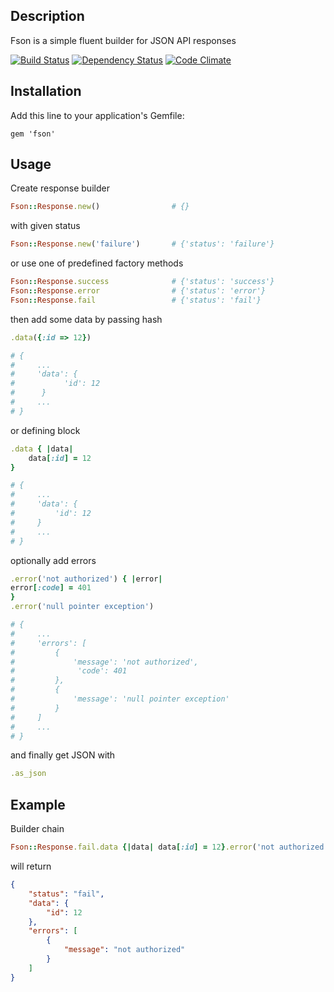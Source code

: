 ## Description

Fson is a simple fluent builder for JSON API responses

[![Build Status](https://travis-ci.org/mkluczny/fson.svg?branch=develop)](https://travis-ci.org/mkluczny/fson)
[![Dependency Status](https://gemnasium.com/mkluczny/fson.svg)](https://gemnasium.com/mkluczny/fson)
[![Code Climate](https://codeclimate.com/github/mkluczny/fson/badges/gpa.svg)](https://codeclimate.com/github/mkluczny/fson)

## Installation

Add this line to your application's Gemfile:

    gem 'fson'
    
## Usage

Create response builder

```ruby
Fson::Response.new()                # {}
```
    
with given status

```ruby
Fson::Response.new('failure')       # {'status': 'failure'}
```
    
or use one of predefined factory methods

```ruby
Fson::Response.success              # {'status': 'success'}
Fson::Response.error                # {'status': 'error'}
Fson::Response.fail                 # {'status': 'fail'}
```
    
then add some data by passing hash

```ruby
.data({:id => 12})                  
```

```ruby
# {
#     ...
#     'data': {
#           'id': 12
#      }
#     ...
# }
```
    
or defining block

```ruby
.data { |data|
    data[:id] = 12
}                                   
```

```ruby
# {
#     ...
#     'data': {
#         'id': 12
#     }
#     ...
# }
```
    
optionally add errors

```ruby
.error('not authorized') { |error| 
error[:code] = 401
}
.error('null pointer exception')
```

```ruby
# { 
#     ...
#     'errors': [
#         {
#             'message': 'not authorized',
#              'code': 401
#         },
#         {
#             'message': 'null pointer exception'
#         }
#     ]
#     ...
# }
```
    
and finally get JSON with

```ruby
.as_json
```
    
## Example

Builder chain

```ruby
Fson::Response.fail.data {|data| data[:id] = 12}.error('not authorized').as_json
```
    
will return

```json
{
    "status": "fail", 
    "data": {
        "id": 12
    },
    "errors": [
        {
            "message": "not authorized"
        }
    ]
}
```    
    
